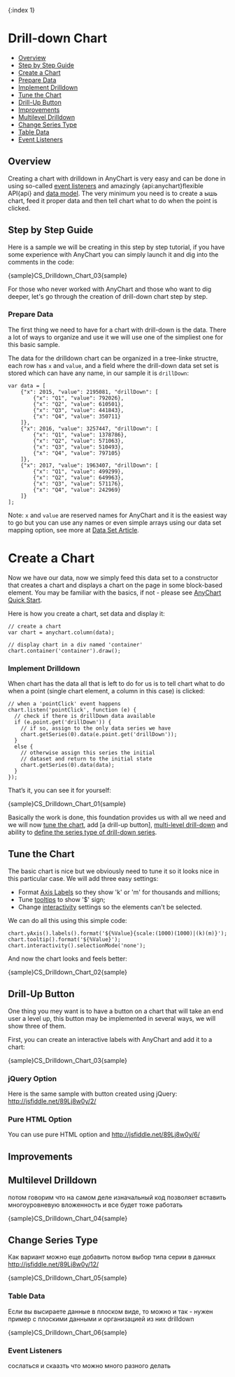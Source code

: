 {:index 1}

# Drill-down Chart

* [Overview](#overview)
* [Step by Step Guide](#step-by-step-guide)
 * [Create a Chart](#create-a-chart)
 * [Prepare Data](#prepare-data)
 * [Implement Drilldown](#implement-drilldown)
 * [Tune the Chart](#tune-the-chart)
 * [Drill-Up Button](#drill-up-button)
* [Improvements](#improvements)
 * [Multilevel Drilldown](#multilevel-drilldown)
 * [Change Series Type](#change-series-type)
 * [Table Data](#table-data) 
 * [Event Listeners](#event-listeners)

## Overview

Creating a chart with drilldown in AnyChart is very easy and can be done in using so-called [event listeners](Event_Listeners) and amazingly {api:anychart}flexible API{api} and [data model](Working_with_Data/Overview). The very minimum you need is to create a ышь chart, feed it proper data and then tell chart what to do when the point is clicked.

## Step by Step Guide

Here is a sample we will be creating in this step by step tutorial, if you have some experience with AnyChart you can simply launch it and dig into the comments in the code:

{sample}CS\_Drilldown\_Chart\_03{sample}

For those who never worked with AnyChart and those who want to dig deeper, let's go through the creation of drill-down chart step by step.

### Prepare Data

The first thing we need to have for a chart with drill-down is the data. There a lot of ways to organize and use it we will use one of the simpliest one for this basic sample.

The data for the drilldown chart can be organized in a tree-linke structre, each row has `x` and `value`, and a field where the drill-down data set set is stored which can have any name, in our sample it is `drillDown`: 

```
var data = [
    {"x": 2015, "value": 2195081, "drillDown": [
        {"x": "Q1", "value": 792026},
        {"x": "Q2", "value": 610501},
        {"x": "Q3", "value": 441843},
        {"x": "Q4", "value": 350711}
    ]},
    {"x": 2016, "value": 3257447, "drillDown": [
        {"x": "Q1", "value": 1378786},
        {"x": "Q2", "value": 571063},
        {"x": "Q3", "value": 510493},
        {"x": "Q4", "value": 797105}
    ]},
    {"x": 2017, "value": 1963407, "drillDown": [
        {"x": "Q1", "value": 499299},
        {"x": "Q2", "value": 649963},
        {"x": "Q3", "value": 571176},
        {"x": "Q4", "value": 242969}
    ]}
];
```

Note: `x` and `value` are reserved names for AnyChart and it is the easiest way to go but you can use any names or even simple arrays using our data set mapping option, see more at [Data Set Article](Working_with_Data/Using_Data_Sets).

# Create a Chart

Now we have our data, now we simply feed this data set to a constructor that creates a chart and displays a chart on the page in some block-based element. You may be familiar with the basics, if not - please see [AnyChart Quick Start](Quick_Start/Quick_Start).

Here is how you create a chart, set data and display it:

```
// create a chart
var chart = anychart.column(data);

// display chart in a div named 'container'
chart.container('container').draw();
```

### Implement Drilldown

When chart has the data all that is left to do for us is to tell chart what to do when a point (single chart element, a column in this case) is clicked:

```
// when a 'pointClick' event happens
chart.listen('pointClick', function (e) {
  // check if there is drillDown data available
  if (e.point.get('drillDown')) {
    // if so, assign to the only data series we have
    chart.getSeries(0).data(e.point.get('drillDown'));
  }
  else {
    // otherwise assign this series the initial
    // dataset and return to the initial state
    chart.getSeries(0).data(data);
  }
});
```

That’s it, you can see it for yourself: 

{sample}CS\_Drilldown\_Chart\_01{sample}


Basically the work is done, this foundation provides us with all we need and we will now [tune the chart](#tune-the-chart), add [a drill-up button], [multi-level drill-down](#multilevel-drilldown) and ability to [define the series type of drill-down series](#change-series-type).

## Tune the Chart

The basic chart is nice but we obviously need to tune it so it looks nice in this particular case. We will add three easy settings:
- Format [Axis Labels](Axes_and_Grids/Axes_Labels_Formatting) so they show 'k' or 'm' for thousands and millions;
- Tune [tooltips](Common_Settings/Tooltip) to show '$' sign;
- Change [interactivity](Interactivity) settings so the elements can't be selected.

We can do all this using this simple code:

```
chart.yAxis().labels().format('${%Value}{scale:(1000)(1000)|(k)(m)}');
chart.tooltip().format('${%Value}');
chart.interactivity().selectionMode('none');
```

And now the chart looks and feels better:

{sample}CS\_Drilldown\_Chart\_02{sample}

## Drill-Up Button

One thing you mey want is to have a button on a chart that will take an end user a level up, this button may be implemented in several ways, we will show three of them.

First, you can create an interactive labels with AnyChart and add it to a chart:

{sample}CS\_Drilldown\_Chart\_03{sample}

### jQuery Option

Here is the same sample with button created using jQuery: http://jsfiddle.net/89Lj8w0y/2/

### Pure HTML Option

You can use pure HTML option and  http://jsfiddle.net/89Lj8w0y/6/

## Improvements

## Multilevel Drilldown

потом говорим что на самом деле изначальный код позволяет вставить многоуровневую вложенность и все будет тоже работать

{sample}CS\_Drilldown\_Chart\_04{sample}

## Change Series Type

Как вариант можно еще добавить потом выбор типа серии в данных http://jsfiddle.net/89Lj8w0y/12/

{sample}CS\_Drilldown\_Chart\_05{sample}

### Table Data

Если вы высираете данные в плоском виде, то можно и так - нужен пример с плоскими данными и организацией из них drilldown

{sample}CS\_Drilldown\_Chart\_06{sample}

### Event Listeners

сослаться и скаазть что можно много разного делать
